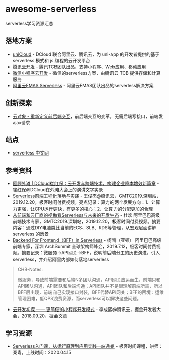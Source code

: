 # awesome-serverless
serverless学习资源汇总

## 落地方案

- [uniCloud](https://uniapp.dcloud.net.cn/uniCloud/README) - DCloud 联合阿里云、腾讯云，为 uni-app 的开发者提供的基于 serverless 模式和 js 编程的云开发平台
- [腾讯云开发](https://www.cloudbase.net/) - 腾讯TCB团队出品，支持小程序、Web应用、移动应用
- [微信小程序云开发](https://developers.weixin.qq.com/miniprogram/dev/wxcloud/basis/getting-started.html) - 微信的serverless方案，由腾讯云 TCB 提供存储和计算服务
- [阿里云EMAS Serverless](https://help.aliyun.com/document_detail/436030.html?spm=a2c4g.435822.0.0.749137b0v2sZ8M) - 阿里云EMAS团队出品的serverless解决方案

## 创新探索

- [云对象 - 重新定义前后端交互](https://juejin.cn/post/7140841434977927175)，前后端交互的变革，无需后端写接口，前端发ajax请求

## 站点

- [serverless 中文网](https://serverlesscloud.cn/)

## 参考资料
- [回顾外滩 | DCloud崔红保：云开发与跨端技术，构建企业降本增效新篇章](https://mp.weixin.qq.com/s/YqumnQyjStcf0Z9gmMeUXA) - 崔红保@DCloud在外滩大会上的演讲文字实录
- [Serverless前端工程化落地与实践](https://time.geekbang.org/dailylesson/detail/100045239) - 王俊杰@腾讯云，GMTC2019.深圳站，2019.12.20，极客时间付费视频。亮点记录：算力的两个发展方向：1、让算力更强，让CPU运行更快，有更多的核心；2、让算力的分配更加的合理
- [从前端和云厂商的视角看Serverless与未来的开发生态](https://time.geekbang.org/dailylesson/detail/100045220) - 杜欢 阿里巴巴高级前端技术专家，GMTC2019.深圳站，2019.12.20，极客时间付费视频。摘要内容：通过DIY电脑类比当前的ECS、SLB、RDS等管理，从宏观层面讲解 serverless 的愿景
- [Backend For Frontend（BFF）in Serverless](https://time.geekbang.org/dailylesson/detail/100033230) - 杨凯（亚顿） 阿里巴巴高级前端专家，深圳 ArchSummit 全球架构师峰会，2019.7.12，极客时间付费视频。摘要记录：微服务->API网关->BFF，说明前后端分工的历史演进，引入serverless，并介绍阿里内部如何落地serverless
>CHB-Notes:
>
>微服务，导致前端需要和后端N多团队沟通，API网关应运而生，前端只和API团队沟通，API团队和后端沟通；API团队并不是很理解前端所需，所以BFF层出现，前端自己实现接口封装，BFF代替API网关；BFF的困境：运维管理困难，低QPS浪费资源，而serverless可以解决这些问题。
- [云开发初探 —— 更简便的小程序开发模式](https://juejin.im/post/5ba2fa43e51d450e5d0b0676) - 李成熙@腾讯云，掘金开发者大会，2018.09.20，掘金文章

## 学习资源

- [Serverless入门课，从运行原理到应用实践一站通关](https://time.geekbang.org/column/intro/305) - 极客时间课程，讲师：秦粤，上线时间：2020.04.15
